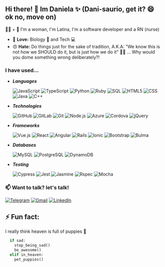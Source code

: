 ## Hi there! 👋 Im Daniela ✨ (Dani-saurio, get it? 😄 ok no, move on)

👩‍💻 + 💉 I'm a woman, I'm Latina, I'm a software developer and a RN (nurse)
 - 💖 **Love:** Biology 🧬 and Tech 💻
 - 😠 **Hate:** Do things just for the sake of tradition, A.K.A: "We know this is not how we SHOULD do it, but is just how we do it" 🤷‍♀️ ... Why would you dome something wrong deliberately?! 


### I have used...

* ***Languages***

  ![JavaScript](https://img.shields.io/badge/-JavaScript-222222?style=flat&logo=javascript)
  ![TypeScript](https://img.shields.io/badge/-TypeScript-222222?style=flat&logo=typescript&logoColor=007ACC)
  ![Python](https://img.shields.io/badge/-Python-222222?style=flat&logo=python)
  ![Ruby](https://img.shields.io/badge/-Ruby-222222?style=flat&logo=ruby&logoColor=red)
  ![SQL](https://img.shields.io/badge/-SQL-222222?style=flat&logo=MySQL)
  ![HTML5](https://img.shields.io/badge/-HTML5-222222?style=flat&logo=HTML5)
  ![CSS](https://img.shields.io/badge/-CSS3-222222?style=flat&logo=css3&logoColor=007ACC)
  ![Java](https://img.shields.io/badge/-Java-222222?style=flat&logo=Java)
  ![C++](https://img.shields.io/badge/-C++-v?style=flat&logo=C%2B%2B&logoColor=00599C)

* ***Technologies***

  ![GitHub](https://img.shields.io/badge/-GitHub-222222?style=flat&logo=github&logoColor=FFFFFF)
  ![GitLab](https://img.shields.io/badge/-GitLab-222222?style=flat&logo=gitLab&logoColor=#FCA121)
  ![Git](https://img.shields.io/badge/-Git-222222?style=flat&logo=git&logoColor=F05032)
  ![Node.js](https://img.shields.io/badge/-Node.js-222222?style=flat&logo=node.js&logoColor=339933)
  ![Azure](https://img.shields.io/badge/-Azure-222222?style=flat&logo=microsoft-azure&logoColor=0089D6)
  ![Cordova](https://img.shields.io/badge/-Cordova-222222?style=flat&logo=apache-cordova&logoColor=E8E8E8)
  ![jQuery](https://img.shields.io/badge/-jQuery-222222?style=flat&logo=jQuery&logoColor=0769AD)

* ***Frameworks***

  ![Vue.js](https://img.shields.io/badge/-Vue.js-000000?style=flat&logo=Vue.js&logoColor=#4FC08D)
  ![React](https://img.shields.io/badge/-React-000000?style=flat&logo=React&logoColor=#61DAFB)
  ![Angular](https://img.shields.io/badge/-Angular-222222?style=flat&logo=Angular&logoColor=E23237)
  ![Rails](https://img.shields.io/badge/-Rails-000000?style=flat&logo=ruby-on-rails&logoColor=CC0000)
  ![Ionic](https://img.shields.io/badge/-Ionic-000000?style=flat&logo=ionic&logoColor=3880FF)
  ![Bootstrap](https://img.shields.io/badge/-Bootstrap-000000?style=flat&logo=bootstrap&logoColor=563D7C)
  ![Bulma](https://img.shields.io/badge/-Bulma-000000?style=flat&logo=Bulma&logoColor=#00D1B2)

* ***Databases***

  ![MySQL](https://img.shields.io/badge/-MySQL-222222?style=flat&logo=mysql&logoColor=4479A1)
  ![PostgreSQL](https://img.shields.io/badge/-PostgreSQL-222222?style=flat&logo=postgresql&logoColor=336791)
  ![DynamoDB](https://img.shields.io/badge/-DynamoDB-222222?style=flat&logo=amazondynamodb&logoColor=4053D6)
  
* ***Testing***

  ![Cypress](https://img.shields.io/badge/-Cypress-222222?style=flat&logo=cypress&logoColor=17202C)
  ![Jest](https://img.shields.io/badge/-jest-222222?style=flat&logo=jest&logoColor=C21325)
  ![Jasmine](https://img.shields.io/badge/-Jasmine-222222?style=flat&logo=jasmine&logoColor=8A4182)
  ![Rspec](https://img.shields.io/badge/-Rspec-222222?style=flat&logo=rubygems&logoColor=E9573F)
  ![Mocha](https://img.shields.io/badge/-Mocha-222222?style=flat&logo=Mocha&logoColor=#8D6748)
  
  

### 📫 Want to talk? let's talk!

  [![Telegram](https://img.shields.io/badge/-TELEGRAM-2CA5E0?style=for-the-badge&logo=telegram&logoColor=white)](https://t.me/Danisaurio)
  [![Gmail](https://img.shields.io/badge/-GMAIL-D14836?style=for-the-badge&logo=gmail&logoColor=white)](mailto:danisaurio@gmail.com)
  [![LinkedIn](https://img.shields.io/badge/-LINKEDIN-0077B5?style=for-the-badge&logo=linkedin&logoColor=white)](https://www.linkedin.com/in/daniela-vidal-canas-30a005192/)

## ⚡ Fun fact: 
I really think heaven is full of puppies 🐶

  ```python
    if sad:
      stop_being_sad()
      be_awesome()
    elif in_heaven:
      pet_puppies()
  ```


